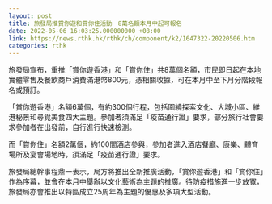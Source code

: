 ```yaml
---
layout: post
title: 旅發局推賞你遊和賞你住活動　8萬名額本月中起可報名
date: 2022-05-06 16:03:25.000000000 +08:00
link: https://news.rthk.hk/rthk/ch/component/k2/1647322-20220506.htm
categories: rthk
---
```


旅發局宣布，重推「賞你遊香港」和「賞你住」共8萬個名額，市民即日起在本地實體零售及餐飲商戶消費滿港幣800元，憑相關收據，可在本月中至下月分階段報名或預訂。

「賞你遊香港」名額6萬個，有約300個行程，包括圍繞探索文化、大城小區、維港秘景和尋覓美食四大主題。參加者須滿足「疫苗通行證」要求，部分旅行社會要求參加者在出發前，自行進行快速檢測。

而「賞你住」名額2萬個，約100間酒店參與，參加者進入酒店餐廳、康樂、體育場所及宴會場地時，須滿足「疫苗通行證」要求。

旅發局總幹事程鼎一表示，局方將推出全新推廣活動，「賞你遊香港」和「賞你住」作為序幕，並會在本月中舉辦以文化藝術為主題的推廣。待防疫措施進一步放寬，旅發局亦會推出以特區成立25周年為主題的優惠及多項大型活動。
